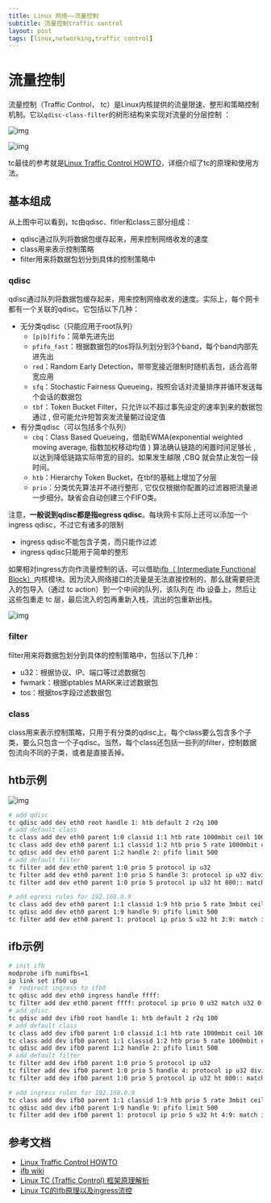 ```yaml
---
title: Linux 网络——流量控制
subtitle: 流量控制traffic control
layout: post
tags: [linux,networking,traffic control]
---
```


# 流量控制

流量控制（Traffic Control， tc）是Linux内核提供的流量限速、整形和策略控制机制。它以`qdisc-class-filter`的树形结构来实现对流量的分层控制 ：

![img](https://feisky.gitbooks.io/sdn/content/linux/images/tc1.jpeg)

![img](https://feisky.gitbooks.io/sdn/content/linux/images/tc2.jpeg)

tc最佳的参考就是[Linux Traffic Control HOWTO](http://www.tldp.org/HOWTO/Traffic-Control-HOWTO/)，详细介绍了tc的原理和使用方法。

## 基本组成

从上图中可以看到，tc由qdisc、fitler和class三部分组成：

- qdisc通过队列将数据包缓存起来，用来控制网络收发的速度
- class用来表示控制策略
- filter用来将数据包划分到具体的控制策略中

### qdisc

qdisc通过队列将数据包缓存起来，用来控制网络收发的速度。实际上，每个网卡都有一个关联的qdisc。它包括以下几种：

- 无分类qdisc（只能应用于root队列）
  - `[p|b]fifo`：简单先进先出
  - `pfifo_fast`：根据数据包的tos将队列划分到3个band，每个band内部先进先出
  - `red`：Random Early Detection，带带宽接近限制时随机丢包，适合高带宽应用
  - `sfq`：Stochastic Fairness Queueing，按照会话对流量排序并循环发送每个会话的数据包
  - `tbf`：Token Bucket Filter，只允许以不超过事先设定的速率到来的数据包通过 , 但可能允许短暂突发流量朝过设定值
- 有分类qdisc（可以包括多个队列）
  - `cbq`：Class Based Queueing，借助EWMA(exponential weighted moving average, 指数加权移动均值 ) 算法确认链路的闲置时间足够长 , 以达到降低链路实际带宽的目的。如果发生越限 ,CBQ 就会禁止发包一段时间。
  - `htb`：Hierarchy Token Bucket，在tbf的基础上增加了分层
  - `prio`：分类优先算法并不进行整形 , 它仅仅根据你配置的过滤器把流量进一步细分。缺省会自动创建三个FIFO类。

注意，**一般说到qdisc都是指egress qdisc**。每块网卡实际上还可以添加一个ingress qdisc，不过它有诸多的限制

- ingress qdisc不能包含子类，而只能作过滤
- ingress qdisc只能用于简单的整形

如果相对ingress方向作流量控制的话，可以借助[ifb（ Intermediate Functional Block）](https://wiki.linuxfoundation.org/networking/ifb)内核模块。因为流入网络接口的流量是无法直接控制的，那么就需要把流入的包导入（通过 tc action）到一个中间的队列，该队列在 ifb 设备上，然后让这些包重走 tc 层，最后流入的包再重新入栈，流出的包重新出栈。

![img](https://feisky.gitbooks.io/sdn/content/linux/images/ifb.jpeg)

### filter

filter用来将数据包划分到具体的控制策略中，包括以下几种：

- u32：根据协议、IP、端口等过滤数据包
- fwmark：根据iptables MARK来过滤数据包
- tos：根据tos字段过滤数据包

### class

class用来表示控制策略，只用于有分类的qdisc上。每个class要么包含多个子类，要么只包含一个子qdisc。当然，每个class还包括一些列的filter，控制数据包流向不同的子类，或者是直接丢掉。

## htb示例

![img](https://feisky.gitbooks.io/sdn/content/linux/images/htb-class.png)

```sh
# add qdisc
tc qdisc add dev eth0 root handle 1: htb default 2 r2q 100
# add default class
tc class add dev eth0 parent 1:0 classid 1:1 htb rate 1000mbit ceil 1000mbit
tc class add dev eth0 parent 1:1 classid 1:2 htb prio 5 rate 1000mbit ceil 1000mbit
tc qdisc add dev eth0 parent 1:2 handle 2: pfifo limit 500
# add default filter
tc filter add dev eth0 parent 1:0 prio 5 protocol ip u32
tc filter add dev eth0 parent 1:0 prio 5 handle 3: protocol ip u32 divisor 256
tc filter add dev eth0 parent 1:0 prio 5 protocol ip u32 ht 800:: match ip src 192.168.0.0/16 hashkey mask 0x000000ff at 12 link 3:

# add egress rules for 192.168.0.9
tc class add dev eth0 parent 1:1 classid 1:9 htb prio 5 rate 3mbit ceil 3mbit
tc qdisc add dev eth0 parent 1:9 handle 9: pfifo limit 500
tc filter add dev eth0 parent 1: protocol ip prio 5 u32 ht 3:9: match ip src "192.168.0.9" flowid 1:9
```

## ifb示例

```sh
# init ifb
modprobe ifb numifbs=1
ip link set ifb0 up
#  redirect ingress to ifb0
tc qdisc add dev eth0 ingress handle ffff:
tc filter add dev eth0 parent ffff: protocol ip prio 0 u32 match u32 0 0 flowid ffff: action mirred egress redirect dev ifb0
# add qdisc
tc qdisc add dev ifb0 root handle 1: htb default 2 r2q 100
# add default class
tc class add dev ifb0 parent 1:0 classid 1:1 htb rate 1000mbit ceil 1000mbit
tc class add dev ifb0 parent 1:1 classid 1:2 htb prio 5 rate 1000mbit ceil 1000mbit
tc qdisc add dev ifb0 parent 1:2 handle 2: pfifo limit 500
# add default filter
tc filter add dev ifb0 parent 1:0 prio 5 protocol ip u32
tc filter add dev ifb0 parent 1:0 prio 5 handle 4: protocol ip u32 divisor 256
tc filter add dev ifb0 parent 1:0 prio 5 protocol ip u32 ht 800:: match ip dst 192.168.0.0/16 hashkey mask 0x000000ff at 16 link 4:

# add ingress rules for 192.168.0.9
tc class add dev ifb0 parent 1:1 classid 1:9 htb prio 5 rate 3mbit ceil 3mbit
tc qdisc add dev ifb0 parent 1:9 handle 9: pfifo limit 500
tc filter add dev ifb0 parent 1: protocol ip prio 5 u32 ht 4:9: match ip dst "192.168.0.9" flowid 1:9
```

## 参考文档

- [Linux Traffic Control HOWTO](http://www.tldp.org/HOWTO/Traffic-Control-HOWTO/)
- [ifb wiki](https://wiki.linuxfoundation.org/networking/ifb)
- [Linux TC (Traffic Control) 框架原理解析](http://blog.csdn.net/dog250/article/details/40483627)
- [Linux TC的ifb原理以及ingress流控](http://blog.csdn.net/dog250/article/details/40680765)



